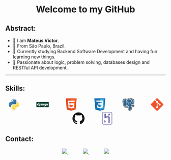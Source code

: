 <h1 align="center"> 
    Welcome to my GitHub
</h1>

## Abstract: 
- 👋 I am **Mateus Victor**.
- 📌 From São Paulo, Brazil.
- 💼 Currently studying Backend Software Development and having fun learning new things.
- 💙 Passionate about logic, problem solving, databases design and RESTful API development.
<hr>

## Skills:
<p align="center">
    <img height="40" src="https://raw.githubusercontent.com/devicons/devicon/master/icons/python/python-original.svg">
    &emsp;&emsp;&emsp;
    <img height="40" src="https://raw.githubusercontent.com/devicons/devicon/master/icons/django/django-original.svg">
    &emsp;&emsp;&emsp;
    <img height="40" src="https://raw.githubusercontent.com/devicons/devicon/master/icons/html5/html5-original.svg">
    &emsp;&emsp;&emsp;
    <img height="40" src="https://raw.githubusercontent.com/devicons/devicon/master/icons/css3/css3-original.svg">
    &emsp;&emsp;&emsp;
    <img height="40" src="https://raw.githubusercontent.com/devicons/devicon/master/icons/postgresql/postgresql-original.svg">
    &emsp;&emsp;&emsp;
    <img height="40" src="https://raw.githubusercontent.com/devicons/devicon/master/icons/git/git-original.svg">
    &emsp;&emsp;&emsp;
    <img height="40" src="https://raw.githubusercontent.com/devicons/devicon/master/icons/github/github-original.svg">
    &emsp;&emsp;&emsp;
    <img height="40" src="https://raw.githubusercontent.com/devicons/devicon/master/icons/heroku/heroku-original.svg">
</p>    

## Contact:
<p align="center">
    <a href="https://github.com/mateusvictor" target="_blank">
        <img  src="https://img.shields.io/badge/github-%23100000.svg?&style=for-the-badge&logo=github&logoColor=white">
    </a>
    &emsp;&emsp;&emsp;
    <a href="https://www.linkedin.com/in/mateusvictor" target="_blank">
        <img src="https://img.shields.io/badge/linkedin-%230077B5.svg?&style=for-the-badge&logo=linkedin&logoColor=white">
    </a>
    &emsp;&emsp;&emsp;
    <a href="mailto:mateus_victors@outlook.com" target="_blank">
        <img src="https://img.shields.io/badge/Microsoft_Outlook-0078D4?style=for-the-badge&logo=microsoft-outlook&logoColor=white" />
    </a>
</p>
